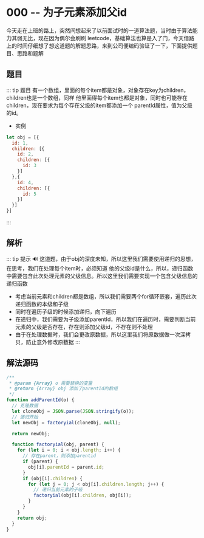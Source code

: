 # 000 -- 为子元素添加父id
今天走在上班的路上，突然间想起来了以前面试时的一道算法题，当时由于算法能力其弱无比，现在因为偶尔会刷刷
leetcode，基础算法也算是入了门，今天借路上的时间仔细想了想这道题的解题思路，来到公司便编码验证了一下，下面提供题目、思路和题解
## 题目
::: tip 题目
有一个数组，里面的每个item都是对象，对象存在key为children，children也是一个数组，同样
他里面得每个item也都是对象，同时也可能存在children，现在要求为每个存在父级的item都添加一个
parentId属性，值为父级的id。
* 实例

```js
let obj = [{
  id: 1,
  children: [{
    id: 2,
    children: [{
      id: 3
    }]
  },{
    id: 4,
    children: [{
      id: 5
    }]
  }]
}]

```
:::

## 解析 <Badge text="解法说明"/>
::: tip 提示
:loud_sound:
这道题，由于obj的深度未知，所以这里我们需要使用递归的思想，在思考，我们在处理每个item时，必须知道
他的父级id是什么，所以，递归函数中需要包含此次处理元素的父级信息。所以这里我们需要实现一个包含父级信息的递归函数
* 考虑当前元素和children都是数组，所以我们需要两个for循环嵌套，遍历此次递归函数的本级和子级
* 同时在遍历子级的时候添加递归，向下遍历
* 在递归中，我们需要为子级添加parentId，所以我们在遍历时，需要判断当前元素的父级是否存在，存在则添加父级id，不存在则不处理
* 由于在处理数据时，我们会更改原数据，所以这里我们将原数据做一次深拷贝，防止意外修改原数据
:::

## 解法源码
```js
/**
 * @param {Array} o 需要替换的变量
 * @return {Array} obj 添加了parentId的数组
 */
function addParentId(o) {
  // 克隆数据
  let cloneObj = JSON.parse(JSON.stringify(o));
  // 递归开始
  let newObj = factoryial(cloneObj, null);

  return newObj;

  function factoryial(obj, parent) {
    for (let i = 0; i < obj.length; i++) {
      // 存在parent，则添加parentid
      if (parent) {
        obj[i].parentId = parent.id;
      }
      if (obj[i].children) {
        for (let j = 0; j < obj[i].children.length; j++) {
          // 递归当前元素的子级
          factoryial(obj[i].children, obj[i]);
        }
      }
    } 
    return obj;
  }
}

```